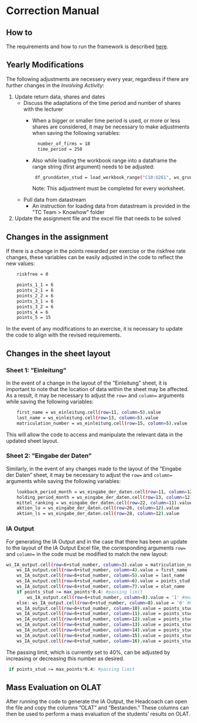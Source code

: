 # Correction Manual

## How to
The requirements and how to run the framework is described [here](/README.md).

## Yearly Modifications
The following adjustments are necessery every year, regardless if there are further changes in the *Involving Activity*:
1.	Update return data, shares and dates
    - Discuss the adaptations of the time period and number of shares with the lecturer
        - When a bigger or smaller time period is used, or more or less shares are considered, it may be necessary to make adjustments when saving the following variables:

          ```bash
            number_of_firms = 18
            time_period = 250
          ```
         - Also while loading the workbook range into a dataframe the range string (first argument) needs to be adjusted:
           ```bash
            df_grunddaten_stud = load_workbook_range("C10:U261", ws_grunddaten_stud, with_index=True, index_name="Datum ")
           ```
            Note: This adjustment must be completed for every worksheet.
    - Pull data from datastream
         - An instruction for loading data from datastream is provided in the "TC Team > Knowhow" folder
2.	Update the assignment file and the excel file that needs to be solved

## Changes in the assignment
If there is a change in the points rewarded per exercise or the riskfree rate changes, these variables can be easily adjusted in the code to reflect the new values:
```bash
    riskfree = 0

    points_1_1 = 6
    points_2_1 = 6
    points_2_2 = 6
    points_3_1 = 6
    points_3_2 = 6
    points_4 = 6
    points_5 = 15
```
In the event of any modifications to an exercise, it is necessary to update the code to align with the revised requirements.

## Changes in the sheet layout

### Sheet 1: ”Einleitung”
In the event of a change in the layout of the ”Einleitung” sheet, it is important to note that the location of data within the sheet may be affected. As a result, it may be necessary to adjust the `row=` and `column=` arguments while saving the following variables:
```bash
    first_name = ws_einleitung.cell(row=11, column=5).value
    last_name = ws_einleitung.cell(row=13, column=5).value
    matriculation_number = ws_einleitung.cell(row=15, column=5).value
```
This will allow the code to access and manipulate the relevant data in the updated sheet layout.

### Sheet 2: ”Eingabe der Daten”
Similarly, in the event of any changes made to the layout of the ”Eingabe der Daten” sheet, it may be necessary to adjust the `row=` and `column=` arguments while saving the following variables:
```bash
    lookback_period_month = ws_eingabe_der_daten.cell(row=11, column=12).value
    holding_period_month = ws_eingabe_der_daten.cell(row=13, column=12).value
    mittel_ranking = ws_eingabe_der_daten.cell(row=22, column=11).value
    aktien_lo = ws_eingabe_der_daten.cell(row=26, column=12).value
    aktien_ls = ws_eingabe_der_daten.cell(row=28, column=12).value
```

### IA Output
For generating the IA Output and in the case that there has been an update to the layout of the IA Output Excel file, the corresponding arguments `row=` and `column=` in the code must be modified to match the new layout:
```bash
ws_IA_output.cell(row=6+stud_number, column=3).value = matriculation_number
    ws_IA_output.cell(row=6+stud_number, column=4).value = first_name
    ws_IA_output.cell(row=6+stud_number, column=5).value = last_name
    ws_IA_output.cell(row=6+stud_number, column=6).value = points_stud
    ws_IA_output.cell(row=6+stud_number, column=7).value = olat_name
    if points_stud >= max_points*0.4: #passing limit
        ws_IA_output.cell(row=6+stud_number, column=8).value = '1' #means passed
    else: ws_IA_output.cell(row=6+stud_number, column=8).value = '0' #means failed
    ws_IA_output.cell(row=6+stud_number, column=10).value = points_stud_1_1
    ws_IA_output.cell(row=6+stud_number, column=11).value = points_stud_2_1
    ws_IA_output.cell(row=6+stud_number, column=12).value = points_stud_2_2
    ws_IA_output.cell(row=6+stud_number, column=13).value = points_stud_3_1
    ws_IA_output.cell(row=6+stud_number, column=14).value = points_stud_3_2
    ws_IA_output.cell(row=6+stud_number, column=15).value = points_stud_4
    ws_IA_output.cell(row=6+stud_number, column=16).value = points_stud_5
```

The passing limit, which is currently set to 40%, can be adjusted by increasing or decreasing this number as desired.
```bash
 if points_stud >= max_points*0.4: #passing limit
```

## Mass Evaluation on OLAT
After running the code to generate the IA Output, the Headcoach can open the file and copy the columns ”OLAT” and ”Bestanden.” These columns can then be used to
perform a mass evaluation of the students’ results on OLAT.
